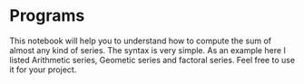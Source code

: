 # Programs

This notebook will help you to understand how to compute the sum of almost any kind of series. The syntax is very simple. As an example here I listed Arithmetic series, Geometic series and factoral series. Feel free to use it for your project.
